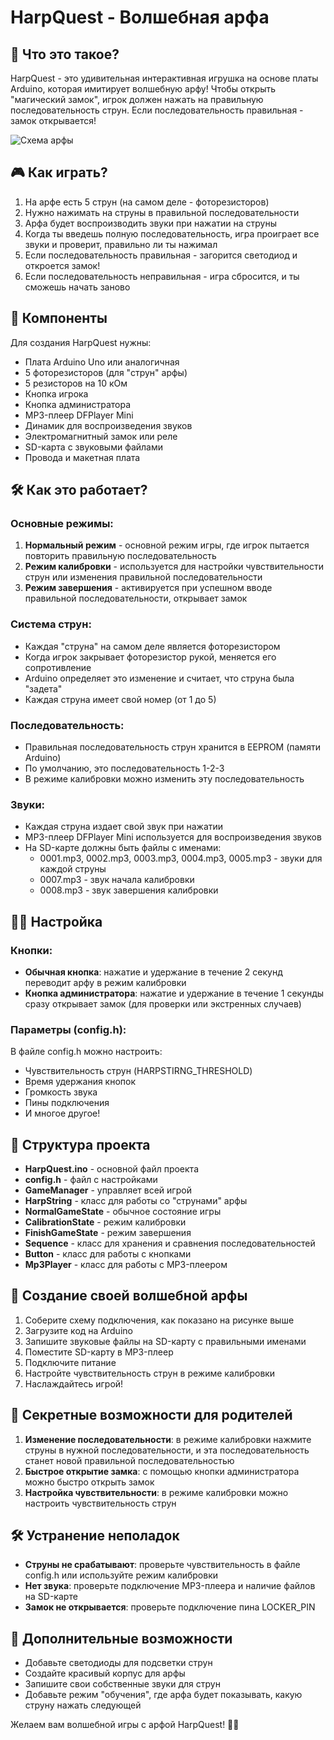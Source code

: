 ﻿# HarpQuest - Волшебная арфа

## 🎵 Что это такое?

HarpQuest - это удивительная интерактивная игрушка на основе платы Arduino, которая имитирует волшебную арфу! Чтобы открыть "магический замок", игрок должен нажать на правильную последовательность струн. Если последовательность правильная - замок открывается!

![Схема арфы](https://i.ibb.co/8DgKfCx/harp-quest-scheme.png)

## 🎮 Как играть?

1. На арфе есть 5 струн (на самом деле - фоторезисторов)
2. Нужно нажимать на струны в правильной последовательности
3. Арфа будет воспроизводить звуки при нажатии на струны
4. Когда ты введешь полную последовательность, игра проиграет все звуки и проверит, правильно ли ты нажимал
5. Если последовательность правильная - загорится светодиод и откроется замок!
6. Если последовательность неправильная - игра сбросится, и ты сможешь начать заново

## 🔧 Компоненты

Для создания HarpQuest нужны:
- Плата Arduino Uno или аналогичная
- 5 фоторезисторов (для "струн" арфы)
- 5 резисторов на 10 кОм
- Кнопка игрока
- Кнопка администратора
- MP3-плеер DFPlayer Mini
- Динамик для воспроизведения звуков
- Электромагнитный замок или реле
- SD-карта с звуковыми файлами
- Провода и макетная плата

## 🛠️ Как это работает?

### Основные режимы:
1. **Нормальный режим** - основной режим игры, где игрок пытается повторить правильную последовательность
2. **Режим калибровки** - используется для настройки чувствительности струн или изменения правильной последовательности
3. **Режим завершения** - активируется при успешном вводе правильной последовательности, открывает замок

### Система струн:
- Каждая "струна" на самом деле является фоторезистором
- Когда игрок закрывает фоторезистор рукой, меняется его сопротивление
- Arduino определяет это изменение и считает, что струна была "задета"
- Каждая струна имеет свой номер (от 1 до 5)

### Последовательность:
- Правильная последовательность струн хранится в EEPROM (памяти Arduino)
- По умолчанию, это последовательность 1-2-3
- В режиме калибровки можно изменить эту последовательность

### Звуки:
- Каждая струна издает свой звук при нажатии
- MP3-плеер DFPlayer Mini используется для воспроизведения звуков
- На SD-карте должны быть файлы с именами:
  - 0001.mp3, 0002.mp3, 0003.mp3, 0004.mp3, 0005.mp3 - звуки для каждой струны
  - 0007.mp3 - звук начала калибровки
  - 0008.mp3 - звук завершения калибровки

## 👨‍💻 Настройка

### Кнопки:
- **Обычная кнопка**: нажатие и удержание в течение 2 секунд переводит арфу в режим калибровки
- **Кнопка администратора**: нажатие и удержание в течение 1 секунды сразу открывает замок (для проверки или экстренных случаев)

### Параметры (config.h):
В файле config.h можно настроить:
- Чувствительность струн (HARPSTIRNG_THRESHOLD)
- Время удержания кнопок
- Громкость звука
- Пины подключения
- И многое другое!

## 🧩 Структура проекта

- **HarpQuest.ino** - основной файл проекта
- **config.h** - файл с настройками
- **GameManager** - управляет всей игрой
- **HarpString** - класс для работы со "струнами" арфы
- **NormalGameState** - обычное состояние игры
- **CalibrationState** - режим калибровки
- **FinishGameState** - режим завершения
- **Sequence** - класс для хранения и сравнения последовательностей
- **Button** - класс для работы с кнопками
- **Mp3Player** - класс для работы с MP3-плеером

## 🚀 Создание своей волшебной арфы

1. Соберите схему подключения, как показано на рисунке выше
2. Загрузите код на Arduino
3. Запишите звуковые файлы на SD-карту с правильными именами
4. Поместите SD-карту в MP3-плеер
5. Подключите питание
6. Настройте чувствительность струн в режиме калибровки
7. Наслаждайтесь игрой!

## 🧙 Секретные возможности для родителей

1. **Изменение последовательности**: в режиме калибровки нажмите струны в нужной последовательности, и эта последовательность станет новой правильной последовательностью
2. **Быстрое открытие замка**: с помощью кнопки администратора можно быстро открыть замок
3. **Настройка чувствительности**: в режиме калибровки можно настроить чувствительность струн

## 🛠️ Устранение неполадок

- **Струны не срабатывают**: проверьте чувствительность в файле config.h или используйте режим калибровки
- **Нет звука**: проверьте подключение MP3-плеера и наличие файлов на SD-карте
- **Замок не открывается**: проверьте подключение пина LOCKER_PIN

## 🧩 Дополнительные возможности

- Добавьте светодиоды для подсветки струн
- Создайте красивый корпус для арфы
- Запишите свои собственные звуки для струн
- Добавьте режим "обучения", где арфа будет показывать, какую струну нажать следующей

Желаем вам волшебной игры с арфой HarpQuest! 🎵✨
